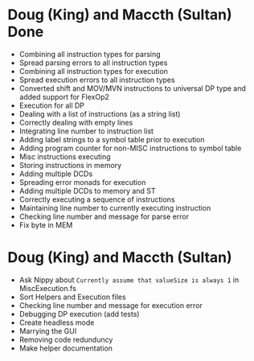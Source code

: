 # Doug (King) and Maccth (Sultan) Done
- Combining all instruction types for parsing
- Spread parsing errors to all instruction types
- Combining all instruction types for execution
- Spread execution errors to all instruction types
- Converted shift and MOV/MVN instructions to universal DP type and added support for FlexOp2
- Execution for all DP
- Dealing with a list of instructions (as a string list)
- Correctly dealing with empty lines
- Integrating line number to instruction list
- Adding label strings to a symbol table prior to execution
- Adding program counter for non-MISC instructions to symbol table
- Misc instructions executing
- Storing instructions in memory
- Adding multiple DCDs
- Spreading error monads for execution
- Adding multiple DCDs to memory and ST
- Correctly executing a sequence of instructions
- Maintaining line number to currently executing instruction
- Checking line number and message for parse error
- Fix byte in MEM


# Doug (King) and Maccth (Sultan)
- Ask Nippy about `Currently assume that valueSize is always 1` in MiscExecution.fs
- Sort Helpers and Execution files
- Checking line number and message for execution error
- Debugging DP execution (add tests)
- Create headless mode
- Marrying the GUI
- Removing code redunduncy
- Make helper documentation